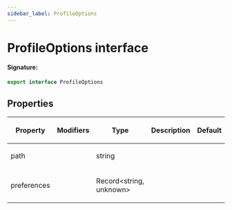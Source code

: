```yaml
---
sidebar_label: ProfileOptions
---
```


# ProfileOptions interface

#### Signature:

```typescript
export interface ProfileOptions
```

## Properties

<table><thead><tr><th>

Property

</th><th>

Modifiers

</th><th>

Type

</th><th>

Description

</th><th>

Default

</th></tr></thead>
<tbody><tr><td>

<p id="path">path</p>

</td><td>

</td><td>

string

</td><td>

</td><td>

</td></tr>
<tr><td>

<p id="preferences">preferences</p>

</td><td>

</td><td>

Record&lt;string, unknown&gt;

</td><td>

</td><td>

</td></tr>
</tbody></table>
